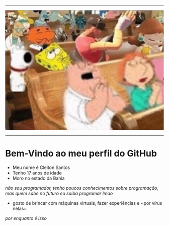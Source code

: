 ---------------------
<img src="image0.jpg" alt="no_way">

--------------------- 

# Bem-Vindo ao meu perfil do GitHub

- Meu nome é Cleiton Santos
- Tenho 17 anos de idade
- Moro no estado da Bahia

_não sou programador, tenho poucos conhecimentos sobre programação, mas quem sabe no futuro eu saiba programar lmao_
- gosto de brincar com máquinas virtuais, fazer experiências e ~por vírus nelas~

_por enquanto é isso_
